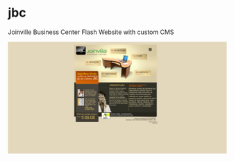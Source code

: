 # jbc
Joinville Business Center Flash Website with custom CMS

![Joinville Business Center](/screenshots/JOINVILLE%20BUSINESS%20CENTER%20-%20JBC.png)
